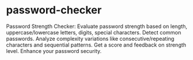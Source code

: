 # password-checker
Password Strength Checker: Evaluate password strength based on length, uppercase/lowercase letters, digits, special characters. Detect common passwords. Analyze complexity variations like consecutive/repeating characters and sequential patterns. Get a score and feedback on strength level. Enhance your password security.
